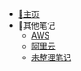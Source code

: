 - [:memo:主页](/)
- :memo:其他笔记
   - [AWS](docs/aws/)
   - [阿里云](docs/alicloud/)
   - [未整理笔记](docs/unclassified/)
